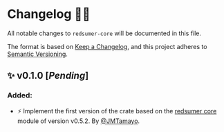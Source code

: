 # Changelog 📘💜

All notable changes to `redsumer-core` will be documented in this file.

The format is based on [Keep a Changelog](https://keepachangelog.com/en/1.1.0/),
and this project adheres to [Semantic Versioning](https://semver.org/spec/v2.0.0.html).

## ✨ v0.1.0 [*Pending*]

### Added:

- ⚡ Implement the first version of the crate based on the [redsumer core](https://github.com/enerBit/redsumer-rs/tree/v0.5.2/redsumer-rs/src/core) module of version v0.5.2. By [@JMTamayo](https://github.com/JMTamayo).
